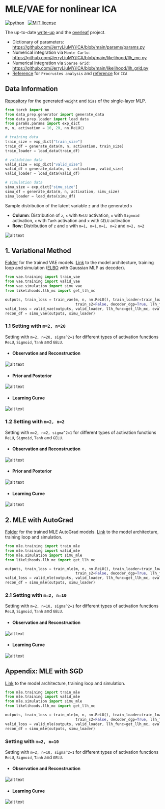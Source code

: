 # MLE/VAE for nonlinear ICA
<p>
    <a href="https://www.python.org/">
        <img src="https://img.shields.io/badge/python-v3-brightgreen.svg"
            alt="python"></a> &nbsp;
    <a href="https://opensource.org/licenses/MIT">
        <img src="https://img.shields.io/badge/license-MIT-brightgreen.svg"
            alt="MIT license"></a> &nbsp;
</p>

The up-to-date <a href="./__resources__/ICA/main.pdf" target="_blank">write-up</a> and the <a href="https://www.overleaf.com/project/62e45e862465cfc8d3bc6aed" target="_blank">overleaf</a> project.

- Dictionary of parameters: https://github.com/JerryLiuMY/ICA/blob/main/params/params.py
- Numerical integration via `Monte Carlo`: https://github.com/JerryLiuMY/ICA/blob/main/likelihood/llh_mc.py
- Numerical integration via `Sparse Grid`: https://github.com/JerryLiuMY/ICA/blob/main/likelihood/llh_grid.py
- <a href="./__resources__/reference/Lecture_2.pdf">Reference</a> for `Procrustes analysis` and <a href="./__resources__/reference/Lecture_5.pdf">reference</a> for `CCA`

## Data Information
<a href="https://drive.google.com/drive/folders/1OnsuFWZwtcZhROKImRHxXBBkdrAlD5Ti?usp=sharing" target="_blank">Repository</a> for the generated `weight` and `bias` of the single-layer MLP.

```python
from torch import nn
from data_prep.generator import generate_data
from data_prep.loader import load_data
from params.params import exp_dict
m, n, activation = 10, 20, nn.ReLU()

# training data
train_size = exp_dict["train_size"]
train_df = generate_data(m, n, activation, train_size)
train_loader = load_data(train_df)

# validation data
valid_size = exp_dict["valid_size"]
valid_df = generate_data(m, n, activation, valid_size)
valid_loader = load_data(valid_df)

# simulation data
simu_size = exp_dict["simu_size"]
simu_df = generate_data(m, n, activation, simu_size)
simu_loader = load_data(simu_df)
```

Sample distribution of the latent variable `z` and the generated `x`
- **Column**: Distribution of `z`, `x` with `ReLU` activation, `x` with `Sigmoid` activation, `x` with `Tanh` activation and `x` with `GELU` activation
- **Row**: Distribution of `z` and `x` with `m=1, n=1`, `m=1, n=2` and `m=2, n=2`

![alt text](./__resources__/data_dist.jpg?raw=true "Title")

## 1. Variational Method
<a href="https://drive.google.com/drive/folders/1OpN3lfy2Eew5eH-7AY1A6-2v6GMcxcq1?usp=sharing" target="_blank">Folder</a> for the trained VAE models. <a href="./vae">Link</a> to the model architecture, training loop and simulation (<a href="https://github.com/JerryLiuMY/ICA/blob/8adb6fcbe68ba727bb4856913fe99bbad84640f7/vae/vae.py#L92">ELBO</a> with Gaussian MLP as decoder).

```python
from vae.training import train_vae
from vae.training import valid_vae
from vae.simulation import simu_vae
from likelihoods.llh_mc import get_llh_mc

outputs, train_loss = train_vae(m, n, nn.ReLU(), train_loader=train_loader, valid_loader=valid_loader, 
                                train_s2=False, decoder_dgp=True, llh_func=get_llh_mc)
valid_loss = valid_vae(outputs, valid_loader, llh_func=get_llh_mc, eval_mode=True)
recon_df = simu_vae(outputs, simu_loader)
```

### 1.1 Setting with `m=2, n=20`
Setting with `m=2, n=20, sigma^2=1` for different types of activation functions `ReLU`, `Sigmoid`, `Tanh` and `GELU`.

- #### Observation and Reconstruction
![alt text](./__resources__/vae/recon_m2_n20.jpg?raw=true "Title")

- #### Prior and Posterior
![alt text](./__resources__/vae/latent_m2_n20.jpg?raw=true "Title")

- #### Learning Curve
![alt text](./__resources__/vae/callback_m2_n20_mc.jpg?raw=true "Title")

### 1.2 Setting with `m=2, n=2`
Setting with `m=2, n=2, sigma^2=1` for different types of activation functions `ReLU`, `Sigmoid`, `Tanh` and `GELU`.

- #### Observation and Reconstruction
![alt text](./__resources__/vae/recon_m2_n2.jpg?raw=true "Title")

- #### Prior and Posterior
![alt text](./__resources__/vae/latent_m2_n2.jpg?raw=true "Title")

- #### Learning Curve
![alt text](./__resources__/vae/callback_m2_n2_mc.jpg?raw=true "Title")


## 2. MLE with AutoGrad
<a href="https://drive.google.com/drive/folders/1APQifN2eF1nH0ztlzVKVGgzKPNpEq0_h?usp=sharing" target="_blank">Folder</a> for the trained MLE AutoGrad models. <a href="./mle">Link</a> to the model architecture, training loop and simulation.

```python
from mle.training import train_mle
from mle.training import valid_mle
from mle.simulation import simu_mle
from likelihoods.llh_mc import get_llh_mc

outputs, train_loss = train_mle(m, n, nn.ReLU(), train_loader=train_loader, valid_loader=valid_loader, 
                                train_s2=False, decoder_dgp=True, llh_func=get_llh_mc, grad_method="auto")
valid_loss = valid_mle(outputs, valid_loader, llh_func=get_llh_mc, eval_mode=True)
recon_df = simu_mle(outputs, simu_loader)
```

### 2.1 Setting with `m=2, n=10`
Setting with `m=2, n=10, sigma^2=1` for different types of activation functions `ReLU`, `Sigmoid`, `Tanh` and `GELU`.

- #### Observation and Reconstruction
![alt text](./__resources__/mleauto/recon_m2_n10.jpg?raw=true "Title")

- #### Learning Curve
![alt text](./__resources__/mleauto/callback_m2_n10_mc.jpg?raw=true "Title")


## Appendix: MLE with SGD
<a href="./mle">Link</a> to the model architecture, training loop and simulation.

```python
from mle.training import train_mle
from mle.training import valid_mle
from mle.simulation import simu_mle
from likelihoods.llh_mc import get_llh_mc

outputs, train_loss = train_mle(m, n, nn.ReLU(), train_loader=train_loader, valid_loader=valid_loader, 
                                train_s2=False, decoder_dgp=True, llh_func=get_llh_mc, grad_method="sgd")
valid_loss = valid_mle(outputs, valid_loader, llh_func=get_llh_mc, eval_mode=True)
recon_df = simu_mle(outputs, simu_loader)
```

### Setting with `m=2, n=10`
Setting with `m=2, n=10, sigma^2=1` for different types of activation functions `ReLU`, `Sigmoid`, `Tanh` and `GELU`.

- #### Observation and Reconstruction
![alt text](./__resources__/mlesgd/recon_m2_n10.jpg?raw=true "Title")

- #### Learning Curve
![alt text](./__resources__/mlesgd/callback_m2_n10_mc.jpg?raw=true "Title")
